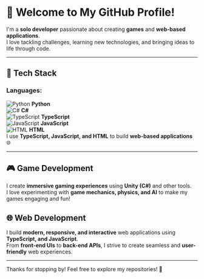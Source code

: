 # 👋 Welcome to My GitHub Profile!

I'm a **solo developer** passionate about creating **games** and **web-based applications**.  
I love tackling challenges, learning new technologies, and bringing ideas to life through code.

---

## 🚀 Tech Stack  

### Languages:  
![Python](https://img.shields.io/badge/Python-3776AB?style=for-the-badge&logo=python&logoColor=white) **Python**  
![C#](https://img.shields.io/badge/C%23-239120?style=for-the-badge&logo=csharp&logoColor=white) **C#**  
![TypeScript](https://img.shields.io/badge/TypeScript-3178C6?style=for-the-badge&logo=typescript&logoColor=white) **TypeScript**  
![JavaScript](https://img.shields.io/badge/JavaScript-F7DF1E?style=for-the-badge&logo=javascript&logoColor=black) **JavaScript**  
![HTML](https://img.shields.io/badge/HTML5-E34F26?style=for-the-badge&logo=html5&logoColor=white) **HTML**  
I use **TypeScript, JavaScript, and HTML** to build **web-based applications** 🌐  

---

## 🎮 Game Development  

I create **immersive gaming experiences** using **Unity (C#)** and other tools.  
I love experimenting with **game mechanics, physics, and AI** to make my games engaging and fun!  

## 🌐 Web Development  

I build **modern, responsive, and interactive** web applications using **TypeScript, and JavaScript**.  
From **front-end UIs** to **back-end APIs**, I strive to create seamless and **user-friendly** web experiences.  

---

Thanks for stopping by! Feel free to explore my repositories! 🚀  
